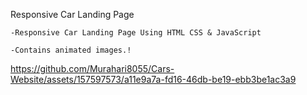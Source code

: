 Responsive Car Landing Page

    -Responsive Car Landing Page Using HTML CSS & JavaScript
    
    -Contains animated images.!

https://github.com/Murahari8055/Cars-Website/assets/157597573/a11e9a7a-fd16-46db-be19-ebb3be1ac3a9
